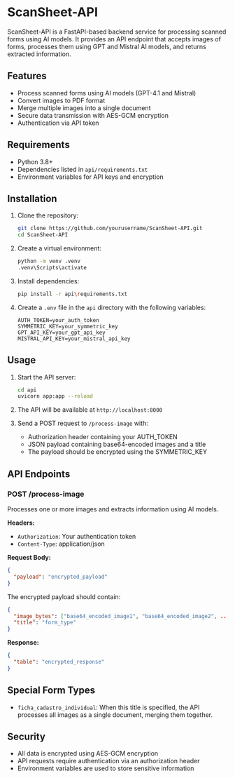 # ScanSheet-API

ScanSheet-API is a FastAPI-based backend service for processing scanned forms using AI models. It provides an API endpoint that accepts images of forms, processes them using GPT and Mistral AI models, and returns extracted information.

## Features

- Process scanned forms using AI models (GPT-4.1 and Mistral)
- Convert images to PDF format
- Merge multiple images into a single document
- Secure data transmission with AES-GCM encryption
- Authentication via API token

## Requirements

- Python 3.8+
- Dependencies listed in `api/requirements.txt`
- Environment variables for API keys and encryption

## Installation

1. Clone the repository:
   ```bash
   git clone https://github.com/yourusername/ScanSheet-API.git
   cd ScanSheet-API
   ```

2. Create a virtual environment:
   ```bash
   python -m venv .venv
   .venv\Scripts\activate
   ```

3. Install dependencies:
   ```bash
   pip install -r api\requirements.txt
   ```

4. Create a `.env` file in the `api` directory with the following variables:
   ```
   AUTH_TOKEN=your_auth_token
   SYMMETRIC_KEY=your_symmetric_key
   GPT_API_KEY=your_gpt_api_key
   MISTRAL_API_KEY=your_mistral_api_key
   ```

## Usage

1. Start the API server:
   ```bash
   cd api
   uvicorn app:app --reload
   ```

2. The API will be available at `http://localhost:8000`

3. Send a POST request to `/process-image` with:
   - Authorization header containing your AUTH_TOKEN
   - JSON payload containing base64-encoded images and a title
   - The payload should be encrypted using the SYMMETRIC_KEY

## API Endpoints

### POST /process-image

Processes one or more images and extracts information using AI models.

**Headers:**
- `Authorization`: Your authentication token
- `Content-Type`: application/json

**Request Body:**
```json
{
  "payload": "encrypted_payload"
}
```

The encrypted payload should contain:
```json
{
  "image_bytes": ["base64_encoded_image1", "base64_encoded_image2", ...],
  "title": "form_type"
}
```

**Response:**
```json
{
  "table": "encrypted_response"
}
```

## Special Form Types

- `ficha_cadastro_individual`: When this title is specified, the API processes all images as a single document, merging them together.

## Security

- All data is encrypted using AES-GCM encryption
- API requests require authentication via an authorization header
- Environment variables are used to store sensitive information
